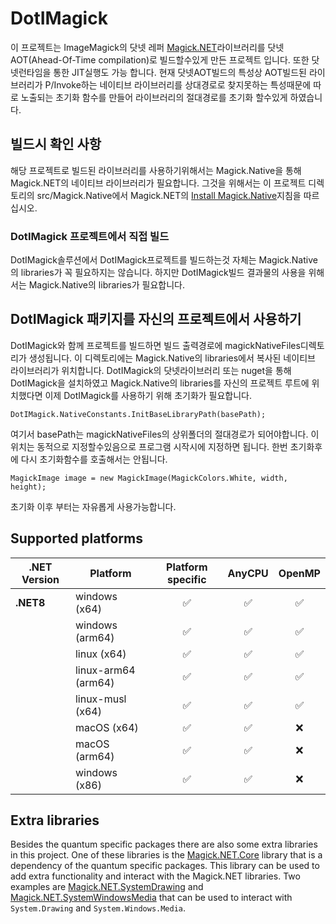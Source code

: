# DotIMagick

이 프로젝트는 ImageMagick의 닷넷 레퍼 [Magick.NET](https://github.com/dlemstra/Magick.NET)라이브러리를 닷넷AOT(Ahead-Of-Time compilation)로 빌드할수있게 만든 프로젝트 입니다.
또한 닷넷런타임을 통한 JIT실행도 가능 합니다.
현재 닷넷AOT빌드의 특성상 AOT빌드된 라이브러리가 P/Invoke하는 네이티브 라이브러리를 상대경로로 찾지못하는 특성때문에 따로 노출되는 초기화 함수를 만들어 라이브러리의 절대경로를 초기화 할수있게 하였습니다.


## 빌드시 확인 사항
해당 프로젝트로 빌드된 라이브러리를 사용하기위해서는 Magick.Native을 통해 Magick.NET의 네이티브 라이브러리가 필요합니다.
그것을 위해서는 이 프로젝트 디렉토리의 src/Magick.Native에서 Magick.NET의 [Install Magick.Native](https://github.com/dlemstra/Magick.NET/blob/main/Building.md#install-magicknative)지침을 따르십시오.

### DotIMagick 프로젝트에서 직접 빌드
DotIMagick솔루션에서 DotIMagick프로젝트를 빌드하는것 자체는 Magick.Native의 libraries가 꼭 필요하지는 않습니다. 하지만 DotIMagick빌드 결과물의 사용을 위해서는 Magick.Native의 libraries가 필요합니다.

## DotIMagick 패키지를 자신의 프로젝트에서 사용하기
DotIMagick와 함께 프로젝트를 빌드하면 빌드 출력경로에 magickNativeFiles디렉토리가 생성됩니다. 이 디렉토리에는 Magick.Native의 libraries에서 복사된 네이티브 라이브러리가 위치합니다.
DotIMagick의 닷넷라이브러리 또는 nuget을 통해 DotIMagick을 설치하였고 Magick.Native의 libraries를 자신의 프로젝트 루트에 위치했다면 
이제 DotIMagick를 사용하기 위해 초기화가 필요합니다.
```
DotIMagick.NativeConstants.InitBaseLibraryPath(basePath);
```
여기서 basePath는 magickNativeFiles의 상위폴더의 절대경로가 되어야합니다. 이 위치는 동적으로 지정할수있음으로 프로그램 시작시에 지정하면 됩니다. 한번 초기화후에 다시 초기화함수를 호출해서는 안됩니다.

```
MagickImage image = new MagickImage(MagickColors.White, width, height);
```
초기화 이후 부터는 자유롭게 사용가능합니다.

## Supported platforms

|.NET Version|Platform|Platform specific|AnyCPU|OpenMP|
|-|-|:-:|:-:|:-:|
|**.NET8**|windows (x64)|✅|✅|✅|
||windows (arm64)|✅|✅|✅|
||linux (x64)|✅|✅|✅|
||linux-arm64 (arm64)|✅|✅|✅|
||linux-musl (x64)|✅|✅|✅|
||macOS (x64)|✅|✅|❌|
||macOS (arm64)|✅|✅|❌|
||windows (x86)|✅|✅|❌|



## Extra libraries

Besides the quantum specific packages there are also some extra libraries in this project. One of these libraries is the [Magick.NET.Core](https://www.nuget.org/packages/Magick.NET.Core/) library that is a dependency of the quantum specific packages. This library can be used to add extra functionality and interact with the Magick.NET libraries. Two examples are [Magick.NET.SystemDrawing](https://www.nuget.org/packages/Magick.NET.SystemDrawing/) and [Magick.NET.SystemWindowsMedia](https://www.nuget.org/packages/Magick.NET.SystemWindowsMedia/) that can be used to interact with `System.Drawing` and `System.Windows.Media`.
